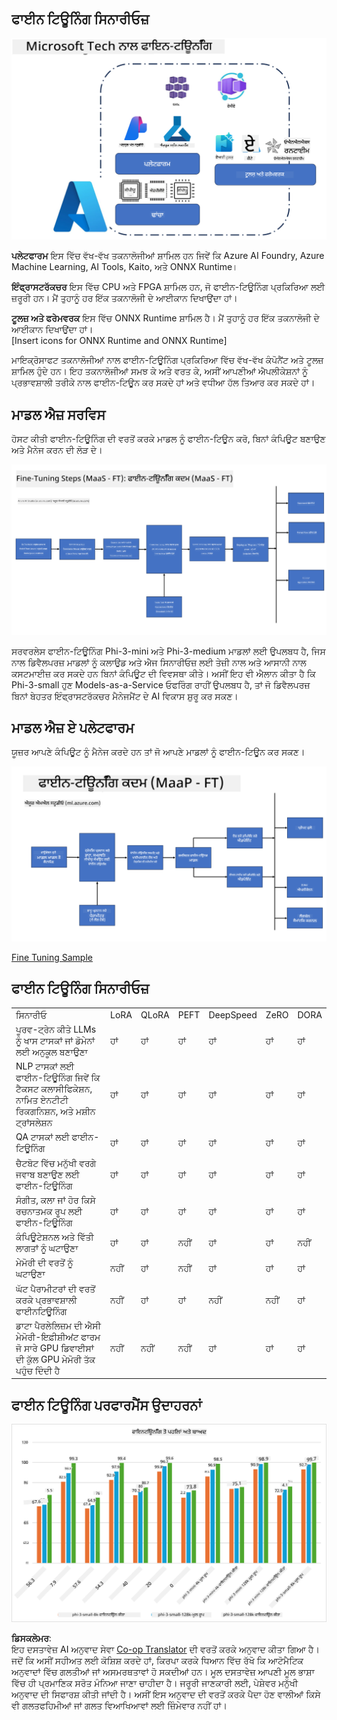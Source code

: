 <!--
CO_OP_TRANSLATOR_METADATA:
{
  "original_hash": "cb5648935f63edc17e95ce38f23adc32",
  "translation_date": "2025-05-09T21:54:34+00:00",
  "source_file": "md/03.FineTuning/FineTuning_Scenarios.md",
  "language_code": "pa"
}
-->
## ਫਾਈਨ ਟਿਊਨਿੰਗ ਸਿਨਾਰੀਓਜ਼

![FineTuning with MS Services](../../../../translated_images/FinetuningwithMS.25759a0154a97ad90e43a6cace37d6bea87f0ac0236ada3ad5d4a1fbacc3bdf7.pa.png)

**ਪਲੇਟਫਾਰਮ** ਇਸ ਵਿੱਚ ਵੱਖ-ਵੱਖ ਤਕਨਾਲੋਜੀਆਂ ਸ਼ਾਮਿਲ ਹਨ ਜਿਵੇਂ ਕਿ Azure AI Foundry, Azure Machine Learning, AI Tools, Kaito, ਅਤੇ ONNX Runtime।

**ਇੰਫ੍ਰਾਸਟਰੱਕਚਰ** ਇਸ ਵਿੱਚ CPU ਅਤੇ FPGA ਸ਼ਾਮਿਲ ਹਨ, ਜੋ ਫਾਈਨ-ਟਿਊਨਿੰਗ ਪ੍ਰਕਿਰਿਆ ਲਈ ਜ਼ਰੂਰੀ ਹਨ। ਮੈਂ ਤੁਹਾਨੂੰ ਹਰ ਇੱਕ ਤਕਨਾਲੋਜੀ ਦੇ ਆਈਕਾਨ ਦਿਖਾਉਂਦਾ ਹਾਂ।

**ਟੂਲਜ਼ ਅਤੇ ਫਰੇਮਵਰਕ** ਇਸ ਵਿੱਚ ONNX Runtime ਸ਼ਾਮਿਲ ਹੈ। ਮੈਂ ਤੁਹਾਨੂੰ ਹਰ ਇੱਕ ਤਕਨਾਲੋਜੀ ਦੇ ਆਈਕਾਨ ਦਿਖਾਉਂਦਾ ਹਾਂ।  
[Insert icons for ONNX Runtime and ONNX Runtime]

ਮਾਇਕ੍ਰੋਸਾਫਟ ਤਕਨਾਲੋਜੀਆਂ ਨਾਲ ਫਾਈਨ-ਟਿਊਨਿੰਗ ਪ੍ਰਕਿਰਿਆ ਵਿੱਚ ਵੱਖ-ਵੱਖ ਕੰਪੋਨੈਂਟ ਅਤੇ ਟੂਲਜ਼ ਸ਼ਾਮਿਲ ਹੁੰਦੇ ਹਨ। ਇਹ ਤਕਨਾਲੋਜੀਆਂ ਸਮਝ ਕੇ ਅਤੇ ਵਰਤ ਕੇ, ਅਸੀਂ ਆਪਣੀਆਂ ਐਪਲੀਕੇਸ਼ਨਾਂ ਨੂੰ ਪ੍ਰਭਾਵਸ਼ਾਲੀ ਤਰੀਕੇ ਨਾਲ ਫਾਈਨ-ਟਿਊਨ ਕਰ ਸਕਦੇ ਹਾਂ ਅਤੇ ਵਧੀਆ ਹੱਲ ਤਿਆਰ ਕਰ ਸਕਦੇ ਹਾਂ।

## ਮਾਡਲ ਐਜ਼ ਸਰਵਿਸ

ਹੋਸਟ ਕੀਤੀ ਫਾਈਨ-ਟਿਊਨਿੰਗ ਦੀ ਵਰਤੋਂ ਕਰਕੇ ਮਾਡਲ ਨੂੰ ਫਾਈਨ-ਟਿਊਨ ਕਰੋ, ਬਿਨਾਂ ਕੰਪਿਊਟ ਬਣਾਉਣ ਅਤੇ ਮੈਨੇਜ ਕਰਨ ਦੀ ਲੋੜ ਦੇ।

![MaaS Fine Tuning](../../../../translated_images/MaaSfinetune.6184d80a336ea9d7bb67a581e9e5d0b021cafdffff7ba257c2012e2123e0d77e.pa.png)

ਸਰਵਰਲੇਸ ਫਾਈਨ-ਟਿਊਨਿੰਗ Phi-3-mini ਅਤੇ Phi-3-medium ਮਾਡਲਾਂ ਲਈ ਉਪਲਬਧ ਹੈ, ਜਿਸ ਨਾਲ ਡਿਵੈਲਪਰਜ਼ ਮਾਡਲਾਂ ਨੂੰ ਕਲਾਉਡ ਅਤੇ ਐਜ ਸਿਨਾਰੀਓਜ਼ ਲਈ ਤੇਜ਼ੀ ਨਾਲ ਅਤੇ ਆਸਾਨੀ ਨਾਲ ਕਸਟਮਾਈਜ਼ ਕਰ ਸਕਦੇ ਹਨ ਬਿਨਾਂ ਕੰਪਿਊਟ ਦੀ ਵਿਵਸਥਾ ਕੀਤੇ। ਅਸੀਂ ਇਹ ਵੀ ਐਲਾਨ ਕੀਤਾ ਹੈ ਕਿ Phi-3-small ਹੁਣ Models-as-a-Service ਓਫਰਿੰਗ ਰਾਹੀਂ ਉਪਲਬਧ ਹੈ, ਤਾਂ ਜੋ ਡਿਵੈਲਪਰਜ਼ ਬਿਨਾਂ ਬੇਹਤਰ ਇੰਫ੍ਰਾਸਟਰੱਕਚਰ ਮੈਨੇਜਮੈਂਟ ਦੇ AI ਵਿਕਾਸ ਸ਼ੁਰੂ ਕਰ ਸਕਣ।

## ਮਾਡਲ ਐਜ਼ ਏ ਪਲੇਟਫਾਰਮ

ਯੂਜ਼ਰ ਆਪਣੇ ਕੰਪਿਊਟ ਨੂੰ ਮੈਨੇਜ ਕਰਦੇ ਹਨ ਤਾਂ ਜੋ ਆਪਣੇ ਮਾਡਲਾਂ ਨੂੰ ਫਾਈਨ-ਟਿਊਨ ਕਰ ਸਕਣ।

![Maap Fine Tuning](../../../../translated_images/MaaPFinetune.cf8b08ef05bf57f362da90834be87562502f4370de4a7325a9fb03b8c008e5e7.pa.png)

[Fine Tuning Sample](https://github.com/Azure/azureml-examples/blob/main/sdk/python/foundation-models/system/finetune/chat-completion/chat-completion.ipynb)

## ਫਾਈਨ ਟਿਊਨਿੰਗ ਸਿਨਾਰੀਓਜ਼

| | | | | | | |
|-|-|-|-|-|-|-|
|ਸਿਨਾਰੀਓ|LoRA|QLoRA|PEFT|DeepSpeed|ZeRO|DORA|
|ਪੂਰਵ-ਟ੍ਰੇਨ ਕੀਤੇ LLMs ਨੂੰ ਖਾਸ ਟਾਸਕਾਂ ਜਾਂ ਡੋਮੇਨਾਂ ਲਈ ਅਨੁਕੂਲ ਬਣਾਉਣਾ|ਹਾਂ|ਹਾਂ|ਹਾਂ|ਹਾਂ|ਹਾਂ|ਹਾਂ|
|NLP ਟਾਸਕਾਂ ਲਈ ਫਾਈਨ-ਟਿਊਨਿੰਗ ਜਿਵੇਂ ਕਿ ਟੈਕਸਟ ਕਲਾਸੀਫਿਕੇਸ਼ਨ, ਨਾਮਿਤ ਏਨਟੀਟੀ ਰਿਕਗਨਿਸ਼ਨ, ਅਤੇ ਮਸ਼ੀਨ ਟ੍ਰਾਂਸਲੇਸ਼ਨ|ਹਾਂ|ਹਾਂ|ਹਾਂ|ਹਾਂ|ਹਾਂ|ਹਾਂ|
|QA ਟਾਸਕਾਂ ਲਈ ਫਾਈਨ-ਟਿਊਨਿੰਗ|ਹਾਂ|ਹਾਂ|ਹਾਂ|ਹਾਂ|ਹਾਂ|ਹਾਂ|
|ਚੈਟਬੋਟ ਵਿੱਚ ਮਨੁੱਖੀ ਵਰਗੇ ਜਵਾਬ ਬਣਾਉਣ ਲਈ ਫਾਈਨ-ਟਿਊਨਿੰਗ|ਹਾਂ|ਹਾਂ|ਹਾਂ|ਹਾਂ|ਹਾਂ|ਹਾਂ|
|ਸੰਗੀਤ, ਕਲਾ ਜਾਂ ਹੋਰ ਕਿਸੇ ਰਚਨਾਤਮਕ ਰੂਪ ਲਈ ਫਾਈਨ-ਟਿਊਨਿੰਗ|ਹਾਂ|ਹਾਂ|ਹਾਂ|ਹਾਂ|ਹਾਂ|ਹਾਂ|
|ਕੰਪਿਊਟੇਸ਼ਨਲ ਅਤੇ ਵਿੱਤੀ ਲਾਗਤਾਂ ਨੂੰ ਘਟਾਉਣਾ|ਹਾਂ|ਹਾਂ|ਨਹੀਂ|ਹਾਂ|ਹਾਂ|ਨਹੀਂ|
|ਮੇਮੋਰੀ ਦੀ ਵਰਤੋਂ ਨੂੰ ਘਟਾਉਣਾ|ਨਹੀਂ|ਹਾਂ|ਨਹੀਂ|ਹਾਂ|ਹਾਂ|ਹਾਂ|
|ਘੱਟ ਪੈਰਾਮੀਟਰਾਂ ਦੀ ਵਰਤੋਂ ਕਰਕੇ ਪ੍ਰਭਾਵਸ਼ਾਲੀ ਫਾਈਨਟਿਊਨਿੰਗ|ਨਹੀਂ|ਹਾਂ|ਹਾਂ|ਨਹੀਂ|ਨਹੀਂ|ਹਾਂ|
|ਡਾਟਾ ਪੈਰਲੇਲਿਜ਼ਮ ਦੀ ਐਸੀ ਮੇਮੋਰੀ-ਇਫ਼ੀਸ਼ੀਅਂਟ ਫਾਰਮ ਜੋ ਸਾਰੇ GPU ਡਿਵਾਈਸਾਂ ਦੀ ਕੁੱਲ GPU ਮੇਮੋਰੀ ਤੱਕ ਪਹੁੰਚ ਦਿੰਦੀ ਹੈ|ਨਹੀਂ|ਨਹੀਂ|ਨਹੀਂ|ਹਾਂ|ਹਾਂ|ਹਾਂ|

## ਫਾਈਨ ਟਿਊਨਿੰਗ ਪਰਫਾਰਮੈਂਸ ਉਦਾਹਰਨਾਂ

![Finetuning Performance](../../../../translated_images/Finetuningexamples.9dbf84557eef43e011eb7cadf51f51686f9245f7953e2712a27095ab7d18a6d1.pa.png)

**ਡਿਸਕਲੇਮਰ**:  
ਇਹ ਦਸਤਾਵੇਜ਼ AI ਅਨੁਵਾਦ ਸੇਵਾ [Co-op Translator](https://github.com/Azure/co-op-translator) ਦੀ ਵਰਤੋਂ ਕਰਕੇ ਅਨੁਵਾਦ ਕੀਤਾ ਗਿਆ ਹੈ। ਜਦੋਂ ਕਿ ਅਸੀਂ ਸਹੀਅਤ ਲਈ ਕੋਸ਼ਿਸ਼ ਕਰਦੇ ਹਾਂ, ਕਿਰਪਾ ਕਰਕੇ ਧਿਆਨ ਵਿੱਚ ਰੱਖੋ ਕਿ ਆਟੋਮੈਟਿਕ ਅਨੁਵਾਦਾਂ ਵਿੱਚ ਗਲਤੀਆਂ ਜਾਂ ਅਸਮਰਥਤਾਵਾਂ ਹੋ ਸਕਦੀਆਂ ਹਨ। ਮੂਲ ਦਸਤਾਵੇਜ਼ ਆਪਣੀ ਮੂਲ ਭਾਸ਼ਾ ਵਿੱਚ ਹੀ ਪ੍ਰਮਾਣਿਕ ਸਰੋਤ ਮੰਨਿਆ ਜਾਣਾ ਚਾਹੀਦਾ ਹੈ। ਜਰੂਰੀ ਜਾਣਕਾਰੀ ਲਈ, ਪੇਸ਼ੇਵਰ ਮਨੁੱਖੀ ਅਨੁਵਾਦ ਦੀ ਸਿਫਾਰਸ਼ ਕੀਤੀ ਜਾਂਦੀ ਹੈ। ਅਸੀਂ ਇਸ ਅਨੁਵਾਦ ਦੀ ਵਰਤੋਂ ਕਰਕੇ ਪੈਦਾ ਹੋਣ ਵਾਲੀਆਂ ਕਿਸੇ ਵੀ ਗਲਤਫਹਿਮੀਆਂ ਜਾਂ ਗਲਤ ਵਿਆਖਿਆਵਾਂ ਲਈ ਜ਼ਿੰਮੇਵਾਰ ਨਹੀਂ ਹਾਂ।
